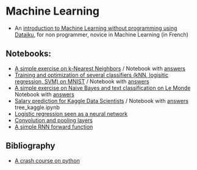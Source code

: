 # Machine Learning

* An [introduction to Machine Learning without programming using Dataiku](dataiku/index_ml_dataiku.html), for non programmer, novice in Machine Learning (in French)

## Notebooks:

* [A simple exercise on k-Nearest Neighbors](notebooks/knn_exercise_template.ipynb) / Notebook with [answers](notebooks/knn_exercise.ipynb)
* [Training and optimization of several classifiers (kNN, logisitic regression, SVM) on MNIST](notebooks/MNIST_all_stars_template.ipynb) / Notebook with [answers](notebooks/MNIST_all_stars.ipynb)
* [A simple exercise on Naive Bayes and text classification on Le Monde](notebooks/naivebayes_exercise_template.ipynb)  Notebook with [answers](notebooks/naivebayes_exercise.ipynb)
* [Salary prediction for Kaggle Data Scientists](notebooks/tree_kaggle_template.ipynb)  / Notebook with [answers](notebooks/tree_kaggle.ipynb) tree_kaggle.ipynb
* [Logistic regression seen as a neural network](notebooks/logistic_NN_template.ipynb)
* [Convolution and pooling layers](notebooks/conv_nn_template.ipynb)
* [A simple RNN forward function](notebooks/RNN.ipynb)

## Bibliography

* [A crash course on python](biblio/2017-vl-ml-cha-python-crash-course.pdf)
